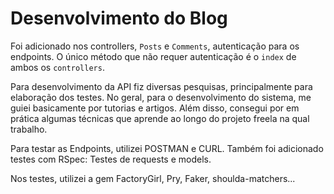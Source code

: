 # Desenvolvimento do Blog

Foi adicionado nos controllers, `Posts` e `Comments`, autenticação para os
endpoints. O único método que não requer autenticação é o `index` de
ambos os `controllers`.

Para desenvolvimento da API fiz diversas pesquisas, principalmente para
elaboração dos testes. No geral, para o desenvolvimento do sistema, me guiei
basicamente por tutorias e artigos. Além disso, consegui por em prática
algumas técnicas que aprende ao longo do projeto freela na qual trabalho.

Para testar as Endpoints, utilizei POSTMAN e CURL.
Também foi adicionado testes com RSpec: Testes de requests e models.

Nos testes, utilizei a gem FactoryGirl, Pry, Faker, shoulda-matchers...
